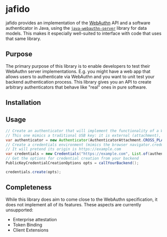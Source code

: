 # jafido

jafido provides an implementation of the [WebAuthn](https://www.w3.org/TR/2021/REC-webauthn-2-20210408/) API and a software authenticator in Java, 
using the [`java-webauthn-server`](https://developers.yubico.com/java-webauthn-server/) library for data models. This makes it especially well-suited 
to interface with code that uses that same library.

## Purpose
The primary purpose of this library is to enable developers to test their WebAuthn server implementations.
E.g. you might have a web app that allows users to authenticate via WebAuthn and you want to unit test your 
backend authentication process. This library gives you an API to create arbitrary authenticators that behave
like "real" ones in pure software.

## Installation

## Usage

```java
// Create an authenticator that will implement the functionality of a WebAuthn authenticator in pure software
// This one mimics a traditional USB key: it is external (attachment), does not have proper storage for keys and can verify users (e.g. via a pin code)
var authenticator = new Authenticator(AuthenticatorAttachment.CROSS_PLATFORM, false, true);
// Create a credentials environment (mimics the browser navigator.credentials API)
// It will pretend its origin is https://example.com
var credentials = new Credentials("https://example.com", List.of(authenticator));
// Get the options for credential creation from your backend
PublicKeyCredentialCreationOptions opts = callYourBackend();

credentials.create(opts);
```

## Completeness

While this library does aim to come close to the WebAuthn specification, it does not implement all of its features.
These aspects are currently unsupported:
- Enterprise attestation
- Token Binding
- Client Extensions